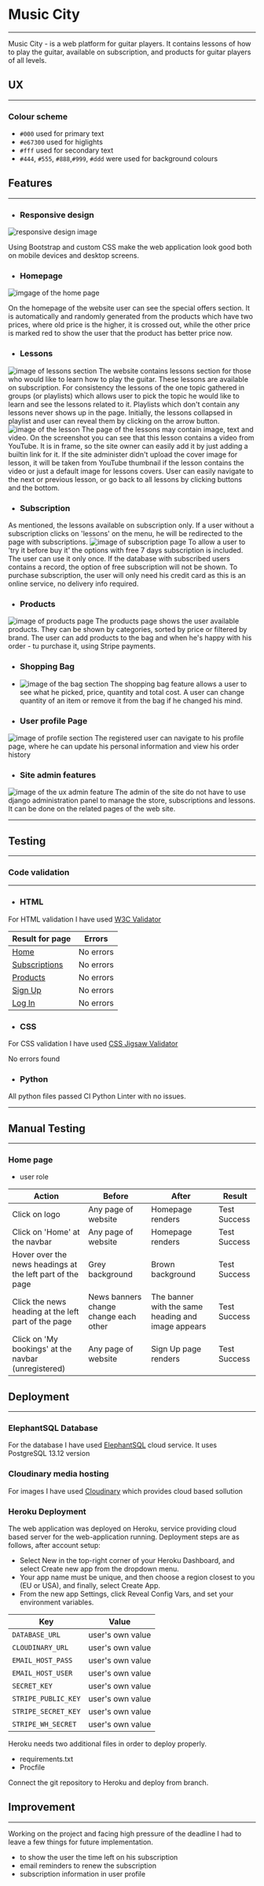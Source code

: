 # Music City
<hr>

Music City - is a web platform for guitar players. 
It contains lessons of how to play the guitar, available 
on subscription, and products for guitar players of all levels.


## UX
<hr>

### Colour scheme

- `#000` used for primary text
- `#e67300` used for higlights
- `#fff` used for secondary text
- `#444`, `#555`, `#888`,`#999`, `#ddd` were used for background colours


## Features
<hr>

- ### Responsive design
![responsive design image](https://i.ibb.co/H2LGvmb/resp.png)

Using Bootstrap and custom CSS make the web application look good
both on mobile devices and desktop screens.


 - ### Homepage

![imgage of the home page](https://i.ibb.co/Jrbb0cj/2024-05-16-08-45-55.png)

On the homepage of the website user can see the special offers section. 
It is automatically and randomly generated from the products which have
two prices, where old price is the higher, it is crossed out, while the
other price is marked red to show the user that the product has better 
price now.

- ### Lessons
![image of lessons section](https://i.ibb.co/yFBwK2h/2024-05-16-09-05-13.png)
The website contains lessons section for those who would like to learn how
to play the guitar. These lessons are available on subscription. For consistency
the lessons of the one topic gathered in groups (or playlists) which allows user 
to pick the topic he would like to learn and see the lessons related to it.
Playlists which don't contain any lessons never shows up in the page. Initially,
the lessons collapsed in playlist and user can reveal them by clicking on the arrow 
button. 
![image of the lesson](https://i.ibb.co/K7PxDck/2024-05-16-09-07-29.png)
The page of the lessons may contain image, text and video. On the screenshot you
can see that this lesson contains a video from YouTube. It is in frame, so the site
owner can easily add it by just adding a builtin link for it. If the site administer 
didn't upload the cover image for lesson, it will be taken from YouTube thumbnail if
the lesson contains the video or just a default image for lessons covers. User can 
easily navigate to the next or previous lesson, or go back to all lessons by clicking
buttons and the bottom.

- ### Subscription
As mentioned, the lessons available on subscription only. If a user without a
subscription clicks on 'lessons' on the menu, he will be redirected to the page
with subscriptions.
![image of subscription page](https://i.ibb.co/7JCmq89/2024-05-16-09-19-57.png)
To allow a user to 'try it before buy it' the options with free 7 days subscription is
included. The user can use it only once. If the database with subscribed users contains
a record, the option of free subscription will not be shown. To purchase subscription,
the user will only need his credit card as this is an online service, no delivery info
required. 

- ### Products
![image of products page](https://i.ibb.co/n84Dd1D/2024-05-16-10-10-53.png)
The products page shows the user available products. They can be shown by categories,
sorted by price or filtered by brand. The user can add products to the bag and when he's
happy with his order - tu purchase it, using Stripe payments.

- ### Shopping Bag
- ![image of the bag section](https://i.ibb.co/hYYFMwm/2024-05-16-10-13-03.png)
The shopping bag feature allows a user to see what he picked, price, quantity and total cost.
A user can change quantity of an item or remove it from the bag if he changed his mind.


- ### User profile Page
![image of profile section](https://i.ibb.co/DpzQwf5/2024-05-16-10-14-36.png)
The registered user can navigate to his profile page, where he can update his personal information
and view his order history


- ### Site admin features
![image of the ux admin feature](https://i.ibb.co/QdbRysf/2024-05-16-10-16-01.png)
The admin of the site do not have to use django administration panel to manage the store, subscriptions
and lessons. It can be done on the related pages of the web site.

<hr>

## Testing
<hr>

### Code validation
<hr>

- ### HTML
For HTML validation I have used [W3C Validator](https://validator.w3.org/)


| Result for page                                                                                                           | Errors                                                         |
|---------------------------------------------------------------------------------------------------------------------------|----------------------------------------------------------------|
| [Home](https://validator.w3.org/nu/?doc=https%3A%2F%2Fmusic-city-d688a3a37a92.herokuapp.com%2F)                           | No errors                                                      |
| [Subscriptions](https://validator.w3.org/nu/?doc=https%3A%2F%2Fmusic-city-d688a3a37a92.herokuapp.com%2Flessons%2Fsubscription%2F) | No errors                                                      |
| [Products](https://validator.w3.org/nu/?doc=https%3A%2F%2Fmusic-city-d688a3a37a92.herokuapp.com%2Fproducts%2F)         | No errors |
| [Sign Up](https://validator.w3.org/nu/?doc=https%3A%2F%2Fmusic-city-d688a3a37a92.herokuapp.com%2Faccounts%2Fsignup%2F)         | No errors                                                      |
| [Log In](https://validator.w3.org/nu/?doc=https%3A%2F%2Fmusic-city-d688a3a37a92.herokuapp.com%2Faccounts%2Flogin%2F)     | No errors                                                      |

- ### CSS
For CSS validation I have used [CSS Jigsaw Validator](https://jigsaw.w3.org/css-validator/)

No errors found

- ### Python
All python files passed CI Python Linter with no issues.

<hr>

## Manual Testing

<hr>

### Home page


- user role

| Action                                                      | Before                                | After                                              | Result  |
|-------------------------------------------------------------|---------------------------------------|----------------------------------------------------|---------|
| Click on logo                                               | Any page of website                   | Homepage renders                                   | Test Success |
| Click on 'Home' at the navbar                               | Any page of website                   | Homepage renders                                   | Test Success |
| Hover over the news headings at the left part of the page   | Grey background                       | Brown background                                   | Test Success |
| Click the news heading at the left part of the page         | News banners change change each other | The banner with the same heading and image appears | Test Success |
| Click on 'My bookings' at the navbar (unregistered)         | Any page of website                   | Sign Up page renders                               | Test Success |





## Deployment
<hr>

### ElephantSQL Database

For the database I have used [ElephantSQL](https://www.elephantsql.com/) cloud service.
It uses PostgreSQL 13.12 version

### Cloudinary media hosting
For images I have used [Cloudinary](https://cloudinary.com/) which provides cloud based sollution

### Heroku Deployment
The web application was deployed on Heroku, service providing cloud based server for the web-application running.
Deployment steps are as follows, after account setup:

- Select New in the top-right corner of your Heroku Dashboard, and select Create new app from the dropdown menu.
- Your app name must be unique, and then choose a region closest to you (EU or USA), and finally, select Create App.
- From the new app Settings, click Reveal Config Vars, and set your environment variables.

| Key | Value            |
| --- |------------------|
| `DATABASE_URL` | user's own value |
| `CLOUDINARY_URL` | user's own value |
| `EMAIL_HOST_PASS`  | user's own value |
| `EMAIL_HOST_USER`  | user's own value |
|  `SECRET_KEY`   | user's own value |
|  `STRIPE_PUBLIC_KEY`   | user's own value |
|  `STRIPE_SECRET_KEY`   | user's own value |
|  `STRIPE_WH_SECRET`   | user's own value |


Heroku needs two additional files in order to deploy properly.
- requirements.txt
- Procfile

Connect the git repository to Heroku and deploy from branch.

## Improvement
<hr>

Working on the project and facing high pressure of the deadline I had to leave a few things for future
implementation. 

- to show the user the time left on his subscription
- email reminders to renew the subscription
- subscription information in user profile

